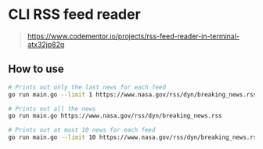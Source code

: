 # CLI RSS feed reader
> https://www.codementor.io/projects/rss-feed-reader-in-terminal-atx32jp82q

## How to use

```bash
# Prints out only the last news for each feed
go run main.go --limit 1 https://www.nasa.gov/rss/dyn/breaking_news.rss https://www.repubblica.it/rss/homepage/rss2.0.xml

# Prints out all the news
go run main.go https://www.nasa.gov/rss/dyn/breaking_news.rss

# Prints out at most 10 news for each feed
go run main.go --limit 10 https://www.nasa.gov/rss/dyn/breaking_news.rss https://www.repubblica.it/rss/homepage/rss2.0.xml
```
